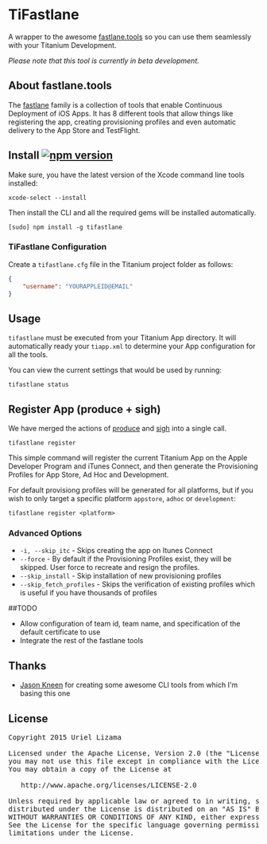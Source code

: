 # TiFastlane

A wrapper to the awesome [fastlane.tools](https://fastlane.tools/) so you can use them seamlessly with your Titanium Development.

*Please note that this tool is currently in beta development.*

## About fastlane.tools

The [fastlane](https://fastlane.tools/) family is a collection of tools that enable Continuous Deployment of iOS Apps. It has 8 different tools that allow things like registering the app, creating provisioning profiles and even automatic delivery to the App Store and TestFlight.

## Install [![npm version](https://badge.fury.io/js/tifastlane.svg)](http://badge.fury.io/js/tifastlane)

Make sure, you have the latest version of the Xcode command line tools installed:

	xcode-select --install

Then install the CLI and all the required gems will be installed automatically.

	[sudo] npm install -g tifastlane

### TiFastlane Configuration

Create a `tifastlane.cfg` file in the Titanium project folder as follows:

```json
{
	"username": "YOURAPPLEID@EMAIL"
}
```

## Usage

`tifastlane` must be executed from your Titanium App directory. It will automatically ready your `tiapp.xml` to determine your App configuration for all the tools.

You can view the current settings that would be used by running:

	tifastlane status

## Register App (produce + sigh)

We have merged the actions of [produce](https://github.com/fastlane/produce) and [sigh](https://github.com/KrauseFx/sigh) into a single call.

	tifastlane register
	
This simple command will register the current Titanium App on the Apple Developer Program and iTunes Connect, and then generate the Provisioning Profiles for App Store, Ad Hoc and Development.

For default provisiong profiles will be generated for all platforms, but if you wish to only target a specific platform `appstore`, `adhoc` or `development`:

	tifastlane register <platform>
	
### Advanced Options

* `-i, --skip_itc` - Skips creating the app on Itunes Connect
* `--force` - By default if the Provisioning Profiles exist, they will be skipped. User force to recreate and resign the profiles.
* `--skip_install` - Skip installation of new provisioning profiles
* `--skip_fetch_profiles` - Skips the verification of existing profiles which is useful if you have thousands of profiles


##TODO

* Allow configuration of team id, team name, and specification of the default certificate to use
* Integrate the rest of the fastlane tools

##  Thanks

* [Jason Kneen](https://github.com/jasonkneen) for creating some awesome CLI tools from which I'm basing this one


## License

<pre>
Copyright 2015 Uriel Lizama

Licensed under the Apache License, Version 2.0 (the "License");
you may not use this file except in compliance with the License.
You may obtain a copy of the License at

   http://www.apache.org/licenses/LICENSE-2.0

Unless required by applicable law or agreed to in writing, software
distributed under the License is distributed on an "AS IS" BASIS,
WITHOUT WARRANTIES OR CONDITIONS OF ANY KIND, either express or implied.
See the License for the specific language governing permissions and
limitations under the License.
</pre>